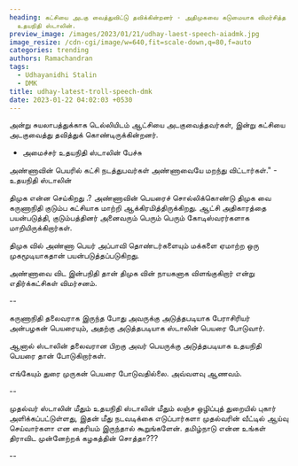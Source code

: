```yaml
---
heading: கட்சியை அடகு வைத்துவிட்டு தவிக்கின்றனர் - அதிமுகவை கடுமையாக விமர்சித்த
  உதயநிதி ஸ்டாலின்.
preview_image: /images/2023/01/21/udhay-laest-speech-aiadmk.jpg
image_resize: /cdn-cgi/image/w=640,fit=scale-down,q=80,f=auto
categories: trending
authors: Ramachandran
tags:
  - Udhayanidhi Stalin
  - DMK
title: udhay-latest-troll-speech-dmk
date: 2023-01-22 04:02:03 +0530
---
```



அன்று சுயலாபத்துக்காக டெல்லியிடம் ஆட்சியை அடகுவைத்தவர்கள், இன்று கட்சியை அடகுவைத்து தவித்துக் கொண்டிருக்கின்றனர்.

* அமைச்சர் உதயநிதி ஸ்டாலின் பேச்சு

அண்ணாவின் பெயரில் கட்சி நடத்துபவர்கள் அண்ணாவையே மறந்து விட்டார்கள்." - உதயநிதி ஸ்டாலின்

திமுக என்ன செய்கிறது .? அண்ணாவின் பெயரைச் சொல்லிக்கொண்டு திமுக வை கருணாநிதி குடும்ப கட்சியாக மாற்றி ஆக்கிரமித்திருக்கிறது. ஆட்சி அதிகாரத்தை பயன்படுத்தி, குடும்பத்தினர் அனைவரும் பெரும் பெரும் கோடிஸ்வரர்களாக மாறியிருக்கிறார்கள்.

திமுக வில் அண்ணா பெயர் அப்பாவி தொண்டர்களையும் மக்களை ஏமாற்ற ஒரு முகமூடியாகதான்  பயன்படுத்தப்படுகிறது. 

அண்ணாவை விட இன்பநிதி தான் திமுக வின் நாயகனாக விளங்குகிறார் என்று எதிர்க்கட்சிகள் விமர்சனம். 

\--

கருணாநிதி தலைவராக இருந்த போது அவருக்கு அடுத்தபடியாக பேராசிரியர் அன்பழகன் பெயரையும், அதற்கு அடுத்தபடியாக ஸ்டாலின் பெயரை போடுவார்.

ஆனால் ஸ்டாலின் தலைவரான பிறகு அவர் பெயருக்கு அடுத்தபடியாக உதயநிதி பெயரை தான் போடுகிறார்கள்.

எங்கேயும் துரை முருகன் பெயரை போடுவதில்லை.
அவ்வளவு ஆணவம்.

\--

முதல்வர் ஸ்டாலின் மீதும் உதயநிதி ஸ்டாலின் மீதும் லஞ்ச ஒழிப்புத் துறையில் புகார் அளிக்கப்பட்டுள்ளது, இதன் மீது நடவடிக்கை எடுப்பார்களா முதல்வரின் வீட்டில் ஆய்வு செய்வார்களா என தைரியம் இருந்தால் கூறுங்களேன். தமிழ்நாடு என்ன உங்கள் திராவிட முன்னேற்றக் கழகத்தின் சொத்தா???

\--